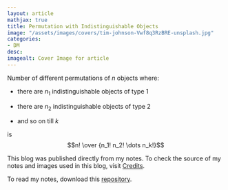 ```yaml
---
layout: article
mathjax: true
title: Permutation with Indistinguishable Objects
image: "/assets/images/covers/tim-johnson-Vwf8q3RzBRE-unsplash.jpg"
categories:
- DM
desc:   
imagealt: Cover Image for article
---
```


Number of different permutations of $n$ objects where:
























































































































































































































































































































































































































* there are $n_1$ indistinguishable objects of type 1
























































































































































































































































































































































































































* there are $n_2$ indistinguishable objects of type 2
























































































































































































































































































































































































































* and so on till $k$

























































































































































































































































































































































































































is $$n! \over {n_1! n_2! \dots n_k!}$$

























































































































































































































































































































































































































This blog was published directly from my notes.
To check the source of my notes and images used in this blog, visit <a href="/credits.html" target="_blank">Credits</a>.

To read my notes, download this <a href="https://github.com/bovem/CS" target="blank">repository</a>.